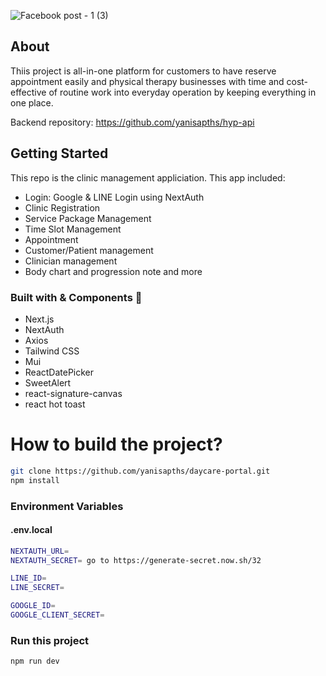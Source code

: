 ![Facebook post - 1 (3)](https://user-images.githubusercontent.com/72002605/227770800-4fa8e9a0-59be-4217-afb9-15cc3f4ae41b.png)
## About 
Thiis project is all-in-one platform for customers to have reserve appointment easily and physical therapy businesses with time and cost-effective of routine work into everyday operation by keeping everything in one place.

 Backend repository: https://github.com/yanisapths/hyp-api

## Getting Started
This repo is the clinic management appliciation.
 This app included:
- Login: Google & LINE Login using NextAuth
- Clinic Registration
- Service Package Management
- Time Slot Management
- Appointment
- Customer/Patient management
- Clinician management
- Body chart and progression note
and more


### Built with & Components 🚧
- Next.js
- NextAuth
- Axios
- Tailwind CSS
- Mui
- ReactDatePicker
- SweetAlert
- react-signature-canvas
- react hot toast

# How to build the project?
```bash
git clone https://github.com/yanisapths/daycare-portal.git
npm install
```
### Environment Variables 
#### .env.local
```bash
NEXTAUTH_URL=
NEXTAUTH_SECRET= go to https://generate-secret.now.sh/32

LINE_ID=
LINE_SECRET=

GOOGLE_ID=
GOOGLE_CLIENT_SECRET=
```

### Run this project

```bash
npm run dev
```
